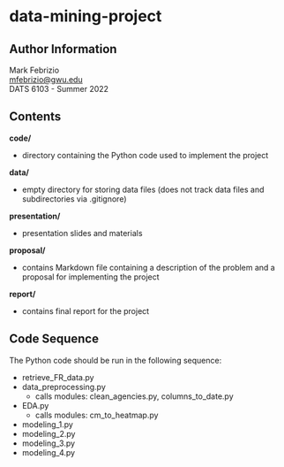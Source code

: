 # data-mining-project

## Author Information
Mark Febrizio  
mfebrizio@gwu.edu  
DATS 6103 - Summer 2022  

## Contents

**code/**  
- directory containing the Python code used to implement the project

**data/**  
- empty directory for storing data files (does not track data files and subdirectories via .gitignore)

**presentation/**  
- presentation slides and materials

**proposal/**  
- contains Markdown file containing a description of the problem and a proposal for implementing the project

**report/**  
- contains final report for the project

## Code Sequence

The Python code should be run in the following sequence:  
- retrieve_FR_data.py
- data_preprocessing.py
	- calls modules: clean_agencies.py, columns_to_date.py
- EDA.py
	- calls modules: cm_to_heatmap.py
- modeling_1.py
- modeling_2.py
- modeling_3.py
- modeling_4.py
